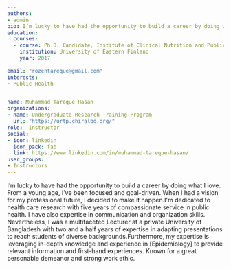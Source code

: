 ```yaml
---
authors:
- admin
bio: I’m lucky to have had the opportunity to build a career by doing what I love. From a young age, I’ve been focused and goal-driven. When I had a vision for my professional future, I decided to make it happen.I'm dedicated to health care research with five years of compassionate service in public health. I have also expertise in communication and organization skills. Nevertheless, I was a multifaceted Lecturer at a private University of Bangladesh with two and a half years of expertise in adapting presentations to reach students of diverse backgrounds.Furthermore, my expertise is leveraging in-depth knowledge and experience in [Epidemiology] to provide relevant information and first-hand experiences. Known for a great personable demeanor and strong work ethic.  
education:
  courses:
  - course: Ph.D. Candidate, Institute of Clinical Nutrition and Public Health 
    institution: University of Eastern Finland 
    year: 2017
    
email: "rozentareque@gmail.com"
interests:
- Public Health


name: Muhammad Tareque Hasan
organizations:
- name: Undergraduate Research Training Program
  url: "https://urtp.chiralbd.org/"
role:  Instructor
social:
- icon: linkedin
  icon_pack: fab
  link: https://www.linkedin.com/in/muhammad-tareque-hasan/
user_groups:
- Instructors
---
```


I’m lucky to have had the opportunity to build a career by doing what I love. From a young age, I’ve been focused and goal-driven. When I had a vision for my professional future, I decided to make it happen.I'm dedicated to health care research with five years of compassionate service in public health. I have also expertise in communication and organization skills. Nevertheless, I was a multifaceted Lecturer at a private University of Bangladesh with two and a half years of expertise in adapting presentations to reach students of diverse backgrounds.Furthermore, my expertise is leveraging in-depth knowledge and experience in [Epidemiology] to provide relevant information and first-hand experiences. Known for a great personable demeanor and strong work ethic.  
